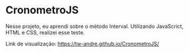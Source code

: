 # CronometroJS

Nesse projeto, eu aprendi sobre o método Interval. 
Utilizando JavaScrict, HTML e CSS, realizei esse teste.

Link de visualização: https://tw-andre.github.io/CronometroJS/
